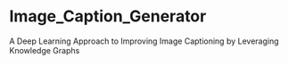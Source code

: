 # Image_Caption_Generator
A Deep Learning Approach to Improving Image Captioning by Leveraging Knowledge Graphs
